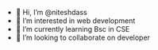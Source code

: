 - 👋 Hi, I’m @niteshdass
- 👀 I’m interested in web development
- 🌱 I’m currently learning Bsc in CSE
- 💞️ I’m looking to collaborate on developer



